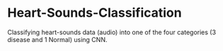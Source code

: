 # Heart-Sounds-Classification
Classifying heart-sounds data (audio) into one of the four categories (3 disease and 1 Normal) using CNN.
